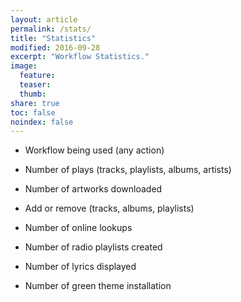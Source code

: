 ```yaml
---
layout: article
permalink: /stats/
title: "Statistics"
modified: 2016-09-28
excerpt: "Workflow Statistics."
image:
  feature:
  teaser:
  thumb:
share: true
toc: false
noindex: false
---
```


<script src="//www.stathat.com/javascripts/embed.js"></script>

* Workflow being used (any action)

<script>StatHatEmbed.render({s1: 'S0Umn', w: 760, h: 235, tf:'month_compare'});</script>

* Number of plays (tracks, playlists, albums, artists)

<script>StatHatEmbed.render({s1: '2Vue', w: 760, h: 235, tf:'month_compare'});</script>

* Number of artworks downloaded

<script>StatHatEmbed.render({s1: 'CHDJm', w: 760, h: 235 , tf:'month_compare'});</script>

* Add or remove (tracks, albums, playlists)

<script>StatHatEmbed.render({s1: 'Rjr71', w: 760, h: 235 , tf:'month_compare'});</script>

* Number of online lookups 

<script>StatHatEmbed.render({s1: 'AmTl', w: 760, h: 235 , tf:'month_compare'});</script>

* Number of radio playlists created

<script>StatHatEmbed.render({s1: 'FMrI', w: 760, h: 235 , tf:'month_compare'});</script>

* Number of lyrics displayed

<script>StatHatEmbed.render({s1: 'C806H', w: 760, h: 235 , tf:'month_compare'});</script>

* Number of green theme installation 

<script>StatHatEmbed.render({s1: 'VzRe', w: 760, h: 235 , tf:'month_compare'});</script>